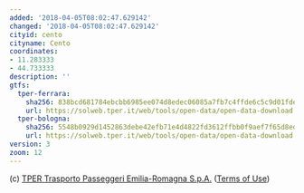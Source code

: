 ```yaml
---
added: '2018-04-05T08:02:47.629142'
changed: '2018-04-05T08:02:47.629142'
cityid: cento
cityname: Cento
coordinates:
- 11.283333
- 44.733333
description: ''
gtfs:
  tper-ferrara:
    sha256: 838bcd681784ebcbb6985ee074d8edec06085a7fb7c4ffde6c5c9d01fde3876a
    url: https://solweb.tper.it/web/tools/open-data/open-data-download.aspx?source=tper.it&filename=gommagtfsfe&version=20180328&format=zip
  tper-bologna:
    sha256: 5548b0929d1452863debe42efb71e4d4822fd3612ffbb0f9aef7f65d8eddc381
    url: https://solweb.tper.it/web/tools/open-data/open-data-download.aspx?source=tper.it&filename=gommagtfsbo&version=20180328&format=zip
version: 3
zoom: 12
---
```


(c) [TPER Trasporto Passeggeri Emilia-Romagna S.p.A.](http://www.tper.it)
([Terms of Use](https://www.tper.it/azienda/tper-open-data-note-legali))





